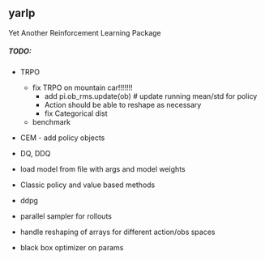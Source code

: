 
## yarlp

Yet Another Reinforcement Learning Package

##### TODO:

* TRPO
    - fix TRPO on mountain car!!!!!!!
        - add pi.ob_rms.update(ob) # update running mean/std for policy
        - Action should be able to reshape as necessary
        - fix Categorical dist
    - benchmark

* CEM - add policy objects

* DQ, DDQ
* load model from file with args and model weights
* Classic policy and value based methods
* ddpg
* parallel sampler for rollouts
* handle reshaping of arrays for different action/obs spaces
* black box optimizer on params
